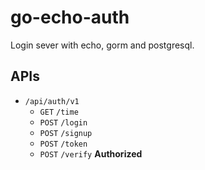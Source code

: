 # go-echo-auth

Login sever with echo, gorm and postgresql.

## APIs
* `/api/auth/v1`
  * `GET` `/time` 
  * `POST` `/login`
  * `POST` `/signup`
  * `POST` `/token`
  * `POST` `/verify` **Authorized**
